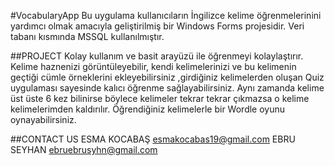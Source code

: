 #VocabularyApp
Bu uygulama kullanıcıların İngilizce kelime öğrenmelerinini yardımcı olmak amacıyla geliştirilmiş bir Windows Forms projesidir.
Veri tabanı kısmında MSSQL kullanılmıştır.

##PROJECT
Kolay kullanım ve basit arayüzü ile öğrenmeyi kolaylaştırır. Kelime haznenizi görüntüleyebilir,
kendi kelimelerinizi ve bu kelimenin geçtiği cümle örneklerini ekleyebilirsiniz ,girdiğiniz 
kelimelerden oluşan Quiz uygulaması sayesinde kalıcı öğrenme sağlayabilirsiniz. Aynı zamanda 
kelime üst üste 6 kez bilinirse böylece kelimeler tekrar tekrar çıkmazsa o kelime kelimelerimden
kaldırılır. Öğrendiğiniz kelimelerle bir Wordle oyunu oynayabilirsiniz. 

##CONTACT US
ESMA KOCABAŞ esmakocabas19@gmail.com
EBRU SEYHAN ebruebrusyhn@gmail.com
